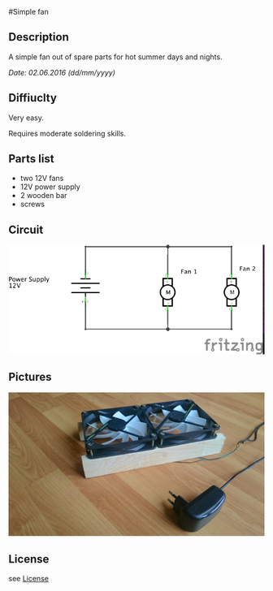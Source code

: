 #Simple fan 


## Description 

A simple fan out of spare parts for hot summer days and nights.

*Date: 02.06.2016 (dd/mm/yyyy)*

## Diffiuclty

Very easy.

Requires moderate soldering skills.

## Parts list

- two 12V fans
- 12V power supply
- 2 wooden bar
- screws

## Circuit

![](https://raw.githubusercontent.com/adriankae/SimpleFan/master/simpefan_schem.jpg "")

## Pictures

![](https://raw.githubusercontent.com/adriankae/SimpleFan/master/DSC_0060.JPG "")

## License

see [License](https://github.com/adriankae/SimpleFan/blob/master/LICENSE)